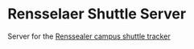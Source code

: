 # Rensselaer Shuttle Server

Server for the [Renssealer campus shuttle tracker](https://github.com/Gerzer/Rensselaer-Shuttle)
